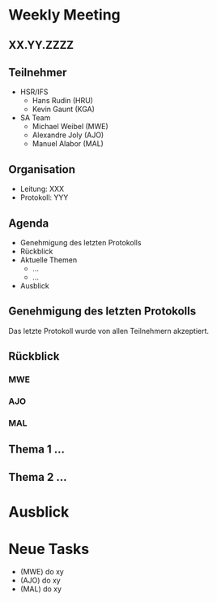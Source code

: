 # Weekly Meeting
## XX.YY.ZZZZ

## Teilnehmer
* HSR/IFS
	- Hans Rudin (HRU)
	- Kevin Gaunt (KGA)
* SA Team
	- Michael Weibel (MWE)
	- Alexandre Joly (AJO)
	- Manuel Alabor (MAL)

## Organisation
* Leitung: XXX
* Protokoll: YYY


## Agenda
* Genehmigung des letzten Protokolls
* Rückblick
* Aktuelle Themen
	- ...
	- ...
* Ausblick

## Genehmigung des letzten Protokolls
Das letzte Protokoll wurde von allen Teilnehmern akzeptiert.

## Rückblick
### MWE

### AJO

### MAL


## Thema 1 ...

## Thema 2 ...



# Ausblick


# Neue Tasks
* (MWE) do xy
* (AJO) do xy
* (MAL) do xy